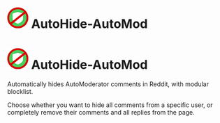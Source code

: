 # ![alt text](https://github.com/whosteenie/AutoHide-AutoMod/blob/master/img/autohide48.png?raw=true) AutoHide-AutoMod

<h1 text-align="center">
  <img src="https://github.com/whosteenie/AutoHide-AutoMod/blob/master/img/autohide48.png?raw=true"> AutoHide-AutoMod
</h1>

Automatically hides AutoModerator comments in Reddit, with modular blocklist.

Choose whether you want to hide all comments from a specific user, or completely remove their comments and all replies from the page.
